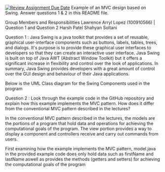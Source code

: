 [![Review Assignment Due Date](https://classroom.github.com/assets/deadline-readme-button-22041afd0340ce965d47ae6ef1cefeee28c7c493a6346c4f15d667ab976d596c.svg)](https://classroom.github.com/a/57HVEcop)
Example of an MVC design based on Swing. Answer questions 1 & 2 in this README file.

Group Members and Responsibilities
Lawrence Arryl Lopez (100910566) | Question 1 and Question 2
Harsh Patel
Shahyan Soltani 

Question 1 : Java Swing is a java toolkit that provides a set of reusable, graphical user-interface components such as buttons, labels, tables, trees, and dialogs. It's purpose is to provide these graphical user interfaces to developers so that they can create an interactive user interface. Java Swing is built on top of Java AWT (Abstract Window Toolkit) but it offers a significant increase in flexibility and control over the look of applications. In summary, Java Swing provides developers with a great amount of control over the GUI design and behaviour of their Java applications. 

Below is the UML Class diagram for the Swing Components used in the program

Question 2 : Look through the example code in the GitHub repository and explain how this example implements the MVC pattern. How does it differ from the conventional MVC pattern described in the lectures?

In the conventional MVC pattern described in the lectures, the models are the portions of a program that hold data and operations for achieving the computational goals of the program. The view portion provides a way to display a component and controllers receive and carry out commands from users. 

First examining how the example implements the MVC pattern, model.java in the provided example code does only hold data such as firstName and lastName aswell as provides the methods (getters and setters) for achieving the computational goals of the program 